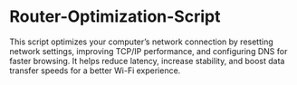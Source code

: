# Router-Optimization-Script
This script optimizes your computer’s network connection by resetting network settings, improving TCP/IP performance, and configuring DNS for faster browsing. It helps reduce latency, increase stability, and boost data transfer speeds for a better Wi-Fi experience.
